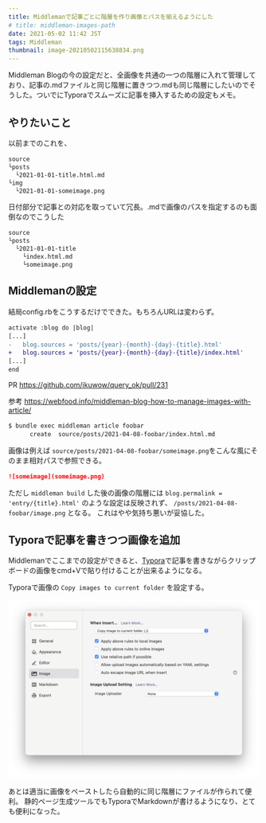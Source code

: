 ```yaml
---
title: Middlemanで記事ごとに階層を作り画像とパスを揃えるようにした
# title: middleman-images-path
date: 2021-05-02 11:42 JST
tags: Middleman
thumbnail: image-20210502115638834.png
---
```


Middleman Blogの今の設定だと、全画像を共通の一つの階層に入れて管理しており、記事の.mdファイルと同じ階層に置きつつ.mdも同じ階層にしたいのでそうした。ついでにTyporaでスムーズに記事を挿入するための設定もメモ。

## やりたいこと

以前までのこれを、

```
source
└posts
  └2021-01-01-title.html.md
└img
  └2021-01-01-someimage.png
```

日付部分で記事との対応を取っていて冗長。.mdで画像のパスを指定するのも面倒なのでこうした

```
source
└posts
  └2021-01-01-title
    └index.html.md
    └someimage.png
```


## Middlemanの設定

結局config.rbをこうするだけでできた。もちろんURLは変わらず。

```diff
activate :blog do |blog|
[...]
-   blog.sources = 'posts/{year}-{month}-{day}-{title}.html'
+   blog.sources = 'posts/{year}-{month}-{day}-{title}/index.html'
[...]
end
```

PR https://github.com/ikuwow/query_ok/pull/231

参考 https://webfood.info/middleman-blog-how-to-manage-images-with-article/


```bash
$ bundle exec middleman article foobar
      create  source/posts/2021-04-08-foobar/index.html.md
```

画像は例えば `source/posts/2021-04-08-foobar/someimage.png`をこんな風にそのまま相対パスで参照できる。

```index.html.md
![someimage](someimage.png)
```

ただし `middleman build` した後の画像の階層には `blog.permalink = 'entry/{title}.html'` のような設定は反映されず、
`/posts/2021-04-08-foobar/image.png` となる。
これはやや気持ち悪いが妥協した。

## Typoraで記事を書きつつ画像を追加

Middlemanでここまでの設定ができると、[Typora](https://typora.io)で記事を書きながらクリップボードの画像をcmd+Vで貼り付けることが出来るようになる。

Typoraで画像の `Copy images to current folder` を設定する。

![image-20210502115638834](image-20210502115638834.png)

あとは適当に画像をペーストしたら自動的に同じ階層にファイルが作られて便利。
静的ページ生成ツールでもTyporaでMarkdownが書けるようになり、とても便利になった。
